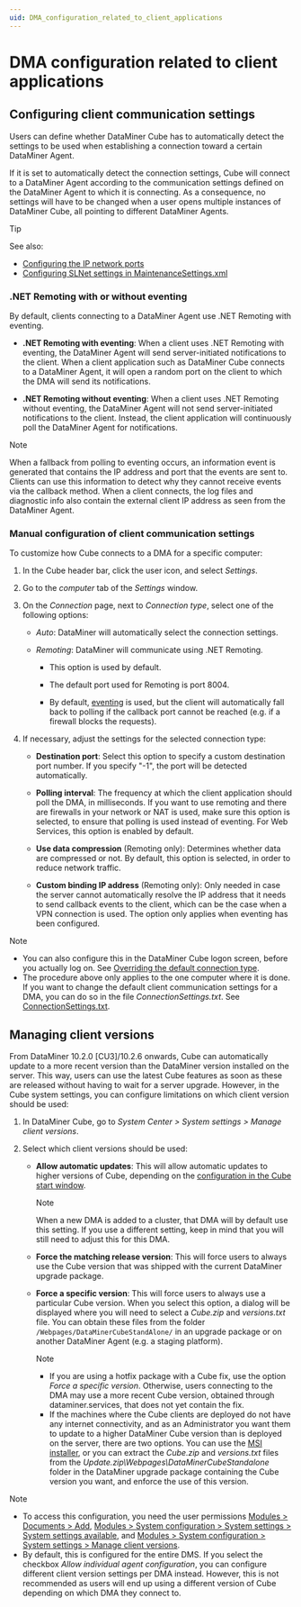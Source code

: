 ```yaml
---
uid: DMA_configuration_related_to_client_applications
---
```


# DMA configuration related to client applications

## Configuring client communication settings

Users can define whether DataMiner Cube has to automatically detect the settings to be used when establishing a connection toward a certain DataMiner Agent.

If it is set to automatically detect the connection settings, Cube will connect to a DataMiner Agent according to the communication settings defined on the DataMiner Agent to which it is connecting. As a consequence, no settings will have to be changed when a user opens multiple instances of DataMiner Cube, all pointing to different DataMiner Agents.

> [!TIP]
> See also:
>
> - [Configuring the IP network ports](xref:Configuring_the_IP_network_ports)
> - [Configuring SLNet settings in MaintenanceSettings.xml](xref:Configuration_of_DataMiner_processes#configuring-slnet-settings-in-maintenancesettingsxml)

### .NET Remoting with or without eventing

By default, clients connecting to a DataMiner Agent use .NET Remoting with eventing.

- **.NET Remoting with eventing**: When a client uses .NET Remoting with eventing, the DataMiner Agent will send server-initiated notifications to the client. When a client application such as DataMiner Cube connects to a DataMiner Agent, it will open a random port on the client to which the DMA will send its notifications.

- **.NET Remoting without eventing**: When a client uses .NET Remoting without eventing, the DataMiner Agent will not send server-initiated notifications to the client. Instead, the client application will continuously poll the DataMiner Agent for notifications.

> [!NOTE]
> When a fallback from polling to eventing occurs, an information event is generated that contains the IP address and port that the events are sent to. Clients can use this information to detect why they cannot receive events via the callback method. When a client connects, the log files and diagnostic info also contain the external client IP address as seen from the DataMiner Agent.

### Manual configuration of client communication settings

To customize how Cube connects to a DMA for a specific computer:

1. In the Cube header bar, click the user icon, and select *Settings*.

1. Go to the *computer* tab of the *Settings* window.

1. On the *Connection* page, next to *Connection type*, select one of the following options:

   - *Auto*: DataMiner will automatically select the connection settings.

   <!-- - *gRPC*: Available from DataMiner 10.3.0/10.3.x onwards. DataMiner will communicate using HTTPS via the API Gateway, using gRPC GZIP compression. By default, this requires the use of the standard HTTPS port 443. -->

   - *Remoting*: DataMiner will communicate using .NET Remoting.

     - This option is used by default.

     - The default port used for Remoting is port 8004.

     - By default, [eventing](xref:Eventing_or_polling) is used, but the client will automatically fall back to polling if the callback port cannot be reached (e.g. if a firewall blocks the requests).

1. If necessary, adjust the settings for the selected connection type:

   - **Destination port**: Select this option to specify a custom destination port number. If you specify "-1", the port will be detected automatically.

   - **Polling interval**: The frequency at which the client application should poll the DMA, in milliseconds. If you want to use remoting and there are firewalls in your network or NAT is used, make sure this option is selected, to ensure that polling is used instead of eventing. For Web Services, this option is enabled by default.

   - **Use data compression** (Remoting only): Determines whether data are compressed or not. By default, this option is selected, in order to reduce network traffic.

   - **Custom binding IP address** (Remoting only): Only needed in case the server cannot automatically resolve the IP address that it needs to send callback events to the client, which can be the case when a VPN connection is used. The option only applies when eventing has been configured.

> [!NOTE]
>
> - You can also configure this in the DataMiner Cube logon screen, before you actually log on. See [Overriding the default connection type](xref:Overriding_Cube_connection_type).
> - The procedure above only applies to the one computer where it is done. If you want to change the default client communication settings for a DMA, you can do so in the file *ConnectionSettings.txt*. See [ConnectionSettings.txt](xref:ConnectionSettings_txt#connectionsettingstxt).

## Managing client versions

From DataMiner 10.2.0 [CU3]/10.2.6 onwards, Cube can automatically update to a more recent version than the DataMiner version installed on the server. This way, users can use the latest Cube features as soon as these are released without having to wait for a server upgrade. However, in the Cube system settings, you can configure limitations on which client version should be used:

1. In DataMiner Cube, go to *System Center > System settings > Manage client versions*.

1. Select which client versions should be used:

   - **Allow automatic updates**: This will allow automatic updates to higher versions of Cube, depending on the [configuration in the Cube start window](xref:Upgrading_Cube#selecting-your-cube-update-track).

     > [!NOTE]
     > When a new DMA is added to a cluster, that DMA will by default use this setting. If you use a different setting, keep in mind that you will still need to adjust this for this DMA.

   - **Force the matching release version**: This will force users to always use the Cube version that was shipped with the current DataMiner upgrade package.

   - **Force a specific version**: This will force users to always use a particular Cube version. When you select this option, a dialog will be displayed where you will need to select a *Cube.zip* and *versions.txt* file. You can obtain these files from the folder `/Webpages/DataMinerCubeStandAlone/` in an upgrade package or on another DataMiner Agent (e.g. a staging platform).

     > [!NOTE]
     >
     > - If you are using a hotfix package with a Cube fix, use the option *Force a specific version*. Otherwise, users connecting to the DMA may use a more recent Cube version, obtained through dataminer.services, that does not yet contain the fix.
     > - If the machines where the Cube clients are deployed do not have any internet connectivity, and as an Administrator you want them to update to a higher DataMiner Cube version than is deployed on the server, there are two options. You can use the [MSI installer](xref:Installing_the_DataMiner_Cube_desktop_application), or you can extract the *Cube.zip* and *versions.txt* files from the *Update.zip\Webpages\DataMinerCubeStandalone* folder in the DataMiner upgrade package containing the Cube version you want, and enforce the use of this version.

> [!NOTE]
>
> - To access this configuration, you need the user permissions [Modules > Documents > Add](xref:DataMiner_user_permissions#modules--documents--add), [Modules > System configuration > System settings > System settings available](xref:DataMiner_user_permissions#modules--system-configuration--system-settings--system-settings-available), and [Modules > System configuration > System settings > Manage client versions](xref:DataMiner_user_permissions#modules--system-configuration--system-settings--manage-client-versions).
> - By default, this is configured for the entire DMS. If you select the checkbox *Allow individual agent configuration*, you can configure different client version settings per DMA instead. However, this is not recommended as users will end up using a different version of Cube depending on which DMA they connect to.
